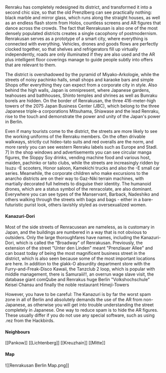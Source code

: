 Renraku has completely redesigned its district, and transformed it into a second chic size, so that the old Prenzlberg can see practically nothing: black marble and mirror glass, which runs along the straight houses, as well as an endless flash storm from Holos, countless screens and AR figures that dance across the crowds. The fact that Renrakusan is also one of the most densely populated districts creates a single cacophony of postmodernism. Renrakusan serves as a prototype of a smart city, where everything is connected with everything. Vehicles, drones and goods flows are perfectly clocked together, so that shelves and refrigerators fill up virtually independently, roads are only illuminated if they are also used and the AR plus intelligent floor coverings manage to guide people subtly into offers that are relevant to them.

The district is overshadowed by the pyramid of Miyako-Arkologie, while the streets of noisy pachinko halls, small shops and karaoke bars and simple Shops offer everything they can expect from a corporate city in style. Also behind the high walls, Japan is omnipresent, where Japanese gardens, teahouses and bathhouses, Shinto temples and shrines as well as Bunraku borels are hidden. On the border of Renrakusan, the three 416-meter-high towers of the 2075 Japan Business Center (JBC), which belong to the three Japanese triple-a corporations Mitsuhama, Shiawase and the lead Renraku, rise to the touch and demonstrate the power and unity of the Japan's power in Berlin.

Even if many tourists come to the district, the streets are more likely to see the working uniforms of the Renraku members. On the often drivable walkways, strictly cut hideo-tato suits and red overalls are the norm, and more rarely you can see western Renraku labels such as Europe and Stadl. 7] In the shop windows and advertisements you can see circular manga figures, the Sloppy Soy drinks, vending machine food and various host, maiden, pachinko or taito clubs, while the streets are increasingly ridden by Isuzu -E scooters, Honor saloon, Kamekichi trucks and also the -E small car series. Meanwhile, the corporate children who make excursions to the anarcho districts are on their way to Gaz-Niki terrain machines, with martially decorated full helmets to disguise their identity. The humanoid drones, which are a status symbol of the renracolate, are also dominant. Everywhere you can see types of the Manservant, Barback, Nadeshiko and others walking through the streets with bags and bags - either in a bare-futuristic purist look, others lavishly styled as oversexualized women.

#### Kanazuri-Dori
Most of the side streets of Renracusean are nameless, as is customary in Japan, and the buildings are numbered in a way that is not obvious to outsiders. Only the large thoroughfares have names, including the Kanazuri-Dori, which is called the "Broadway" of Renrakusan. Previously, the extension of the street "Unter den Linden" meant "Prenzlauer Allee" and can boast today of being the most magnificent business street in the district, which is also seen because some of the most important locations are here. In addition to the glakk-O absurdity department store with the Furry-and-Freak-Disco Kawaii, the Tanzclub 2 loop, which is popular with middle management, there is Samuraiii!!, an overrun wage slave visit, the database giant comQube and Renrakus huge Berlin "Volkshochschule" Keisei Chansu and finally the noble restaurant Himeji-Towers

However, you have to be careful: The Kanazuri is by far the worst spam zone in all of Berlin and absolutely demands the use of the AR from non-Japanese, as otherwise you will get into trouble understanding the street completely in Japanese. One way to reduce spam is to hide the AR figures. These usually differ if you do not use any special software, such as using .rez from the Hackbirds.
#### Neighbours
[[Pankow]]
[[Lichtenberg]]
[[Kreuzhain]]
[[Mitte]]
#### Map
![[Renrakusan Berlin Map.png]]